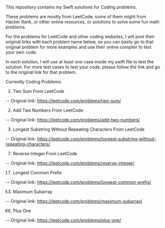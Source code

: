 This repository contains my Swift solutions for Coding problems.

These problems are mostly from LeetCode, some of them might from Hacker Rank, or other online resources, or solutions to solve some fun math problems. 

For the problems for LeetCode and other coding websites, I will post their original links with each problem name below, so you can easily go to that original problem for more examples and use their online compiler to test your own code. 

In each solution, I will use at least one case inside my swift file to test the solution. For more test cases to test your code, please follow the link and go to the original link for that problem. 

Currently Coding Problems:

1. Two Sum From LeetCode

 -- Original link: https://leetcode.com/problems/two-sum/
 
 2. Add Two Numbers From LeetCode
 
 -- Original link: https://leetcode.com/problems/add-two-numbers/
  
  3. Longest Substring Without Repeating Characters From LeetCode
  
  -- Original link: https://leetcode.com/problems/longest-substring-without-repeating-characters/
  
  7. Reverse Integer From LeetCode
  
 -- Original link: https://leetcode.com/problems/reverse-integer/
 
 17. Longest Common Prefix
 
 -- Original link: https://leetcode.com/problems/longest-common-prefix/
 
 53. Maximum Subarray
 
  -- Original link: https://leetcode.com/problems/maximum-subarray/
 
 66. Plus One
 
 -- Original link: https://leetcode.com/problems/plus-one/
 
 
